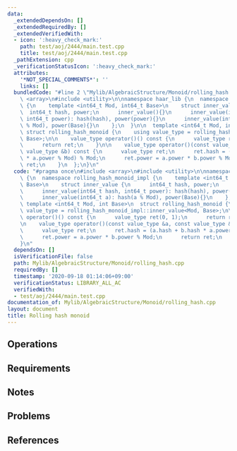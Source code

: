 ```yaml
---
data:
  _extendedDependsOn: []
  _extendedRequiredBy: []
  _extendedVerifiedWith:
  - icon: ':heavy_check_mark:'
    path: test/aoj/2444/main.test.cpp
    title: test/aoj/2444/main.test.cpp
  _pathExtension: cpp
  _verificationStatusIcon: ':heavy_check_mark:'
  attributes:
    '*NOT_SPECIAL_COMMENTS*': ''
    links: []
  bundledCode: "#line 2 \"Mylib/AlgebraicStructure/Monoid/rolling_hash.cpp\"\n#include\
    \ <array>\n#include <utility>\n\nnamespace haar_lib {\n  namespace rolling_hash_monoid_impl\
    \ {\n    template <int64_t Mod, int64_t Base>\n    struct inner_value {\n    \
    \  int64_t hash, power;\n      inner_value(){}\n      inner_value(int64_t hash,\
    \ int64_t power): hash(hash), power(power){}\n      inner_value(int64_t a): hash(a\
    \ % Mod), power(Base){}\n    };\n  }\n\n  template <int64_t Mod, int Base>\n \
    \ struct rolling_hash_monoid {\n    using value_type = rolling_hash_monoid_impl::inner_value<Mod,\
    \ Base>;\n\n    value_type operator()() const {\n      value_type ret(0, 1);\n\
    \      return ret;\n    }\n\n    value_type operator()(const value_type &a, const\
    \ value_type &b) const {\n      value_type ret;\n      ret.hash = (a.hash + b.hash\
    \ * a.power % Mod) % Mod;\n      ret.power = a.power * b.power % Mod;\n      return\
    \ ret;\n    }\n  };\n}\n"
  code: "#pragma once\n#include <array>\n#include <utility>\n\nnamespace haar_lib\
    \ {\n  namespace rolling_hash_monoid_impl {\n    template <int64_t Mod, int64_t\
    \ Base>\n    struct inner_value {\n      int64_t hash, power;\n      inner_value(){}\n\
    \      inner_value(int64_t hash, int64_t power): hash(hash), power(power){}\n\
    \      inner_value(int64_t a): hash(a % Mod), power(Base){}\n    };\n  }\n\n \
    \ template <int64_t Mod, int Base>\n  struct rolling_hash_monoid {\n    using\
    \ value_type = rolling_hash_monoid_impl::inner_value<Mod, Base>;\n\n    value_type\
    \ operator()() const {\n      value_type ret(0, 1);\n      return ret;\n    }\n\
    \n    value_type operator()(const value_type &a, const value_type &b) const {\n\
    \      value_type ret;\n      ret.hash = (a.hash + b.hash * a.power % Mod) % Mod;\n\
    \      ret.power = a.power * b.power % Mod;\n      return ret;\n    }\n  };\n\
    }\n"
  dependsOn: []
  isVerificationFile: false
  path: Mylib/AlgebraicStructure/Monoid/rolling_hash.cpp
  requiredBy: []
  timestamp: '2020-09-18 01:14:06+09:00'
  verificationStatus: LIBRARY_ALL_AC
  verifiedWith:
  - test/aoj/2444/main.test.cpp
documentation_of: Mylib/AlgebraicStructure/Monoid/rolling_hash.cpp
layout: document
title: Rolling hash monoid
---
```


## Operations

## Requirements

## Notes

## Problems

## References
